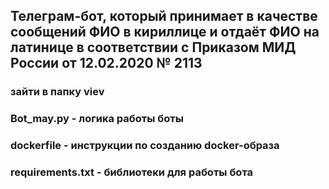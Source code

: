 ## Телеграм-бот, который принимает в качестве сообщений ФИО в кириллице и отдаёт ФИО на латинице в соответствии с Приказом МИД России от 12.02.2020 № 2113


 ### зайти в папку viev


### Bot_may.py - логика работы боты


### dockerfile - инструкции по созданию docker-образа


### requirements.txt - библиотеки для работы бота
